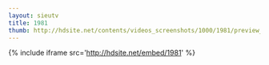 ```yaml
---
layout: sieutv
title: 1981
thumb: http://hdsite.net/contents/videos_screenshots/1000/1981/preview_360p.mp4.jpg
---
```

{% include iframe src='http://hdsite.net/embed/1981' %}
 
